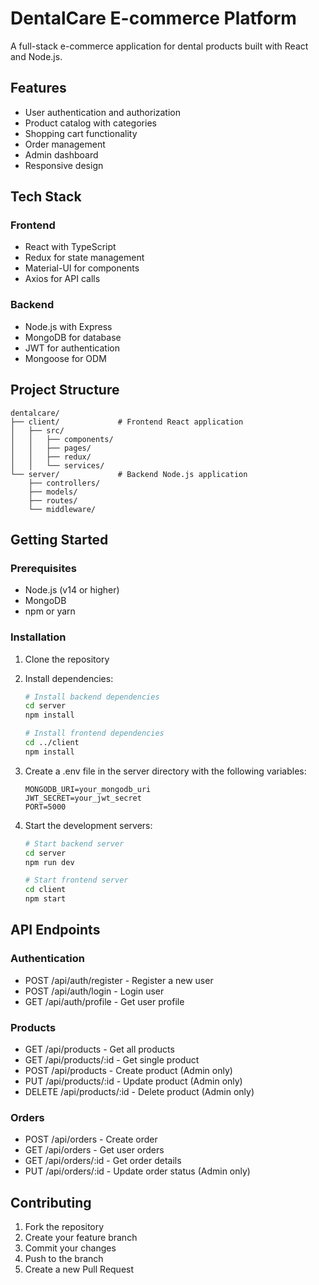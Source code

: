# DentalCare E-commerce Platform

A full-stack e-commerce application for dental products built with React and Node.js.

## Features

- User authentication and authorization
- Product catalog with categories
- Shopping cart functionality
- Order management
- Admin dashboard
- Responsive design

## Tech Stack

### Frontend
- React with TypeScript
- Redux for state management
- Material-UI for components
- Axios for API calls

### Backend
- Node.js with Express
- MongoDB for database
- JWT for authentication
- Mongoose for ODM

## Project Structure

```
dentalcare/
├── client/             # Frontend React application
│   ├── src/
│   │   ├── components/
│   │   ├── pages/
│   │   ├── redux/
│   │   └── services/
└── server/             # Backend Node.js application
    ├── controllers/
    ├── models/
    ├── routes/
    └── middleware/
```

## Getting Started

### Prerequisites
- Node.js (v14 or higher)
- MongoDB
- npm or yarn

### Installation

1. Clone the repository
2. Install dependencies:
   ```bash
   # Install backend dependencies
   cd server
   npm install

   # Install frontend dependencies
   cd ../client
   npm install
   ```

3. Create a .env file in the server directory with the following variables:
   ```
   MONGODB_URI=your_mongodb_uri
   JWT_SECRET=your_jwt_secret
   PORT=5000
   ```

4. Start the development servers:
   ```bash
   # Start backend server
   cd server
   npm run dev

   # Start frontend server
   cd client
   npm start
   ```

## API Endpoints

### Authentication
- POST /api/auth/register - Register a new user
- POST /api/auth/login - Login user
- GET /api/auth/profile - Get user profile

### Products
- GET /api/products - Get all products
- GET /api/products/:id - Get single product
- POST /api/products - Create product (Admin only)
- PUT /api/products/:id - Update product (Admin only)
- DELETE /api/products/:id - Delete product (Admin only)

### Orders
- POST /api/orders - Create order
- GET /api/orders - Get user orders
- GET /api/orders/:id - Get order details
- PUT /api/orders/:id - Update order status (Admin only)

## Contributing

1. Fork the repository
2. Create your feature branch
3. Commit your changes
4. Push to the branch
5. Create a new Pull Request
